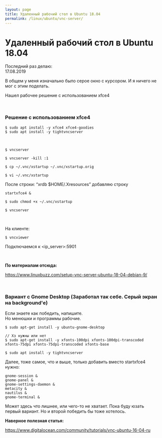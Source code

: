 ```yaml
---
layout: page
title: Удаленный рабочий стол в Ubuntu 18.04
permalink: /linux/ubuntu/vnc-server/
---
```


# Удаленный рабочий стол в Ubuntu 18.04

Последний раз делаю:  
17.08.2019

В общем у меня изначально было серое окно с курсором. И я ничего не мог с этим поделать. 

Нашел рабочее решение с использованием xfce4

<br/>

### Решение с использованием xfce4

    $ sudo apt install -y xfce4 xfce4-goodies
    $ sudo apt install -y tightvncserver

<br/>

    $ vncserver

    $ vncserver -kill :1

    $ cp ~/.vnc/xstartup ~/.vnc/xstartup.orig

    $ vi ~/.vnc/xstartup

После строки: “xrdb $HOME/.Xresources” добавляю строку

```
startxfce4 &
```

    $ sudo chmod +x ~/.vnc/xstartup

    $ vncserver


<br/>

На клиенте:

    $ vncviewer

Подключаемся к <ip_server>:5901


<br/>

**По материалам отсюда:**

https://www.linuxbuzz.com/setup-vnc-server-ubuntu-18-04-debian-9/


<br/>

### Вариант с Gnome Desktop (Заработал так себе. Серый экран на background'е)

Если знаете как победить, напишите.  
Но менюшки и программы рабочие.

    $ sudo apt-get install -y ubuntu-gnome-desktop 

    // Хз нужны или нет
    $ sudo apt-get install -y xfonts-100dpi xfonts-100dpi-transcoded xfonts-75dpi xfonts-75dpi-transcoded xfonts-base

    $ sudo apt install -y tightvncserver


Далее, тоже самое, что и выше, только добавить вместо startxfce4 нужно:

```
gnome-session &
gnome-panel &
gnome-settings-daemon &
metacity &
nautilus &
gnome-terminal &
```

Может здесь что лишнее, или чего-то не хватает.
Пока буду юзать первый вариант. Но и второй победить бы тоже хотелось.


**Наверное полезная статья:**

https://www.digitalocean.com/community/tutorials/vnc-ubuntu-16-04-ru

